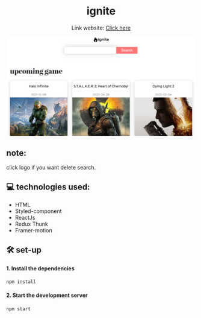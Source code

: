 <h1 align="center">ignite</h1>

<div align="center">

Link website: [Click here](https://elated-archimedes-164d04.netlify.app/)

</div>

<img src="./public/demo4.png">

## note:

click logo if you want delete search.

## :computer: technologies used:

-   HTML
-   Styled-component
-   ReactJs
-   Redux Thunk
-   Framer-motion

## :hammer_and_wrench: set-up

#### 1. Install the dependencies

```
npm install
```

#### 2. Start the development server

```
npm start
```

